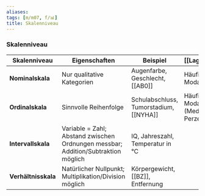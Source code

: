 ```yaml
---
aliases: 
tags: [m/m07, f/📊]
title: Skalenniveau
---
```

### Skalenniveau
| Skalenniveau        | Eigenschaften                                                                     | Beispiel                               | [[Lagemaße]]                          |
| ------------------- | --------------------------------------------------------------------------------- | -------------------------------------- | --------------------------------- |
| **Nominalskala**    | Nur qualitative Kategorien                                                        | Augenfarbe, Geschlecht, [[AB0]]                 | Häufigkeiten, Modalwert           |
| **Ordinalskala**    | Sinnvolle Reihenfolge                                                             | Schulabschluss, Tumorstadium, [[NYHA]] | Häufigkeiten, Modalwert, (Median, Perzentile) |
| **Intervallskala**  | Variable = Zahl; Abstand zwischen Ordnungen messbar; Addition/Subtraktion möglich | IQ, Jahreszahl, Temperatur in °C       |                                   |
| **Verhältnisskala** | Natürlicher Nullpunkt; Multiplikation/Division möglich                            | Körpergewicht, [[BZ]], Entfernung      |                                   |
